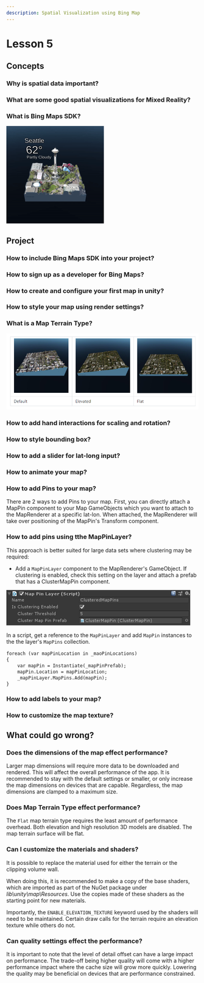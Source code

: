 ```yaml
---
description: Spatial Visualization using Bing Map
---
```


# Lesson 5

## Concepts

### Why is spatial data important?

### What are some good spatial visualizations for Mixed Reality?

### What is Bing Maps SDK?

![](.gitbook/assets/weathercube.gif)

## Project

### How to include Bing Maps SDK into your project?

### How to sign up as a developer for Bing Maps?

### How to create and configure your first map in unity?

### How to style your map using render settings?

### What is a Map Terrain Type?

![](.gitbook/assets/mapterraintype.png)

### How to add hand interactions for scaling and rotation?

### How to style bounding box?

### How to add a slider for lat-long input?

### How to animate your map?

### How to add Pins to your map?

There are 2 ways to add Pins to your map. First, you can directly attach a MapPin component to your Map GameObjects which you want to attach to the MapRenderer at a specific lat-lon. When attached, the MapRenderer will take over positioning of the MapPin's Transform component.

### How to add pins using tthe MapPinLayer?

This approach is better suited for large data sets where clustering may be required:

* Add a `MapPinLayer` component to the MapRenderer's GameObject. If clustering is enabled, check this setting on the layer and attach a prefab that has a ClusterMapPin component.

![](.gitbook/assets/mappinlayerwithclustering.png)

 In a script, get a reference to the `MapPinLayer` and add `MapPin` instances to the the layer's `MapPins` collection.

```text
foreach (var mapPinLocation in _maoPinLocations)
{
    var mapPin = Instantiate(_mapPinPrefab);
    mapPin.Location = mapPinLocation;
    _mapPinLayer.MapPins.Add(mapPin);
}​

```

### How to add labels to your map?

### How to customize the map texture?

## What could go wrong?

### Does the dimensions of the map effect performance?

Larger map dimensions will require more data to be downloaded and rendered. This will affect the overall performance of the app. It is recommended to stay with the default settings or smaller, or only increase the map dimensions on devices that are capable. Regardless, the map dimensions are clamped to a maximum size.

### Does Map Terrain Type effect performance?

 The `Flat` map terrain type requires the least amount of performance overhead. Both elevation and high resolution 3D models are disabled. The map terrain surface will be flat.

### Can I customize the materials and shaders? 

It is possible to replace the material used for either the terrain or the clipping volume wall.

When doing this, it is recommended to make a copy of the base shaders, which are imported as part of the NuGet package under _lib\unity\map\Resources_. Use the copies made of these shaders as the starting point for new materials.

 Importantly, the `ENABLE_ELEVATION_TEXTURE` keyword used by the shaders will need to be maintained. Certain draw calls for the terrain require an elevation texture while others do not.

### Can quality settings effect the performance?

It is important to note that the level of detail offset can have a large impact on performance. The trade-off being higher quality will come with a higher performance impact where the cache size will grow more quickly. Lowering the quality may be beneficial on devices that are performance constrained.

